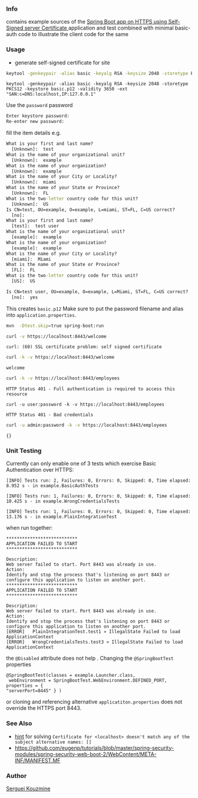 ﻿### Info

contains example sources of the [Spring Boot app on HTTPS using Self-Signed server Certificate ](https://www.baeldung.com/spring-boot-https-self-signed-certificate) application and test combined with minimal basic-auth code to illustrate the  client code for the same

### Usage
* generate self-signed certificate for site
```cmd
keytool -genkeypair -alias basic -keyalg RSA -keysize 2048 -storetype PKCS12 -keystore basic.p12 -validity 3650
```

```
keytool -genkeypair -alias basic -keyalg RSA -keysize 2048 -storetype PKCS12 -keystore basic.p12 -validity 3650 -ext "SAN:c=DNS:localhost,IP:127.0.0.1"
```

Use the `password` password
```cmd
Enter keystore password:
Re-enter new password:
```
fill the item details e.g.

```cmd
What is your first and last name?
  [Unknown]:  test
What is the name of your organizational unit?
  [Unknown]:  example
What is the name of your organization?
  [Unknown]:  example
What is the name of your City or Locality?
  [Unknown]:  miami
What is the name of your State or Province?
  [Unknown]:  FL
What is the two-letter country code for this unit?
  [Unknown]:  US
Is CN=test, OU=example, O=example, L=miami, ST=FL, C=US correct?
  [no]:
What is your first and last name?
  [test]:  test user
What is the name of your organizational unit?
  [example]:  example
What is the name of your organization?
  [example]:  example
What is the name of your City or Locality?
  [miami]:  Miami
What is the name of your State or Province?
  [FL]:  FL
What is the two-letter country code for this unit?
  [US]:  US
```
```cmd
Is CN=test user, OU=example, O=example, L=Miami, ST=FL, C=US correct?
  [no]:  yes
```


This creates `basic.p12`
Make sure to put the password filename and alias into `application.properties`.

```sh
mvn  -Dtest.skip=true spring-boot:run
```
```sh
curl -v https://localhost:8443/welcome
```
```text
curl: (60) SSL certificate problem: self signed certificate
```
```sh
curl -k -v https://localhost:8443/welcome
```
```text
welcome
```

```sh
curl -k -v https://localhost:8443/employees
```
```text
HTTP Status 401 - Full authentication is required to access this resource
```
```
curl -u user:password -k -v https://localhost:8443/employees
```
```text
HTTP Status 401 - Bad credentials
```
```sh
curl -u admin:password -k -v https://localhost:8443/employees
```
```text
{}
```
### Unit Testing

Currently can only enable one of 3 tests which exercise Basic Authentication over HTTPS:
```text
[INFO] Tests run: 2, Failures: 0, Errors: 0, Skipped: 0, Time elapsed: 8.952 s - in example.BasicAuthTests
```
```text
[INFO] Tests run: 1, Failures: 0, Errors: 0, Skipped: 0, Time elapsed: 10.425 s - in example.WrongCredentialsTests
```
```text
[INFO] Tests run: 1, Failures: 0, Errors: 0, Skipped: 0, Time elapsed: 13.176 s - in example.PlainIntegrationTest
```
when run together:
```text
***************************
APPLICATION FAILED TO START
***************************

Description:
Web server failed to start. Port 8443 was already in use.
Action:
Identify and stop the process that's listening on port 8443 or configure this application to listen on another port.
***************************
APPLICATION FAILED TO START
***************************

Description:
Web server failed to start. Port 8443 was already in use.
Action:
Identify and stop the process that's listening on port 8443 or configure this application to listen on another port.
[ERROR]   PlainIntegrationTest.test1 » IllegalState Failed to load ApplicationContext
[ERROR]   WrongCredentialsTests.test3 » IllegalState Failed to load ApplicationContext
```
the `@Disabled` attribute does not help . Changing the `@SpringBootTest` properties
```
@SpringBootTest(classes = example.Launcher.class, 
 webEnvironment = SpringBootTest.WebEnvironment.DEFINED_PORT, properties = {
"serverPort=8445" } )
```
or cloning and referencing alternative `applicatiton.properties` does not override the HTTPS port 8443.
### See Also

  * [hint](https://stackoverflow.com/questions/50928061/certificate-for-localhost-doesnt-match-any-of-the-subject-alternative-names) for solving `Certificate for <localhost> doesn't match any of the subject alternative names: []`
  * https://github.com/eugenp/tutorials/blob/master/spring-security-modules/spring-security-web-boot-2/WebContent/META-INF/MANIFEST.MF

### Author
[Serguei Kouzmine](kouzmine_serguei@yahoo.com)
